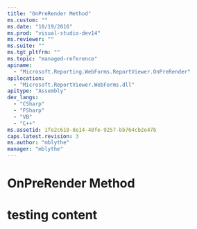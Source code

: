 ```yaml
---
title: "OnPreRender Method"
ms.custom: ""
ms.date: "10/19/2016"
ms.prod: "visual-studio-dev14"
ms.reviewer: ""
ms.suite: ""
ms.tgt_pltfrm: ""
ms.topic: "managed-reference"
apiname: 
  - "Microsoft.Reporting.WebForms.ReportViewer.OnPreRender"
apilocation: 
  - "Microsoft.ReportViewer.WebForms.dll"
apitype: "Assembly"
dev_langs: 
  - "CSharp"
  - "FSharp"
  - "VB"
  - "C++"
ms.assetid: 1fe2c618-8e14-40fe-9257-bb764cb2e47b
caps.latest.revision: 3
ms.author: "mblythe"
manager: "mblythe"
---
```

# OnPreRender Method
# testing content